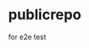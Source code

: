 # publicrepo
for e2e test














































































































































































































































































































































































































































































































































































































































































































































































































































































































































































































































































































































































































































































































































































































































































